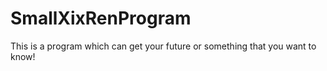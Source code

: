 # SmallXixRenProgram
This is a program which can get your future or something that you want to know!

